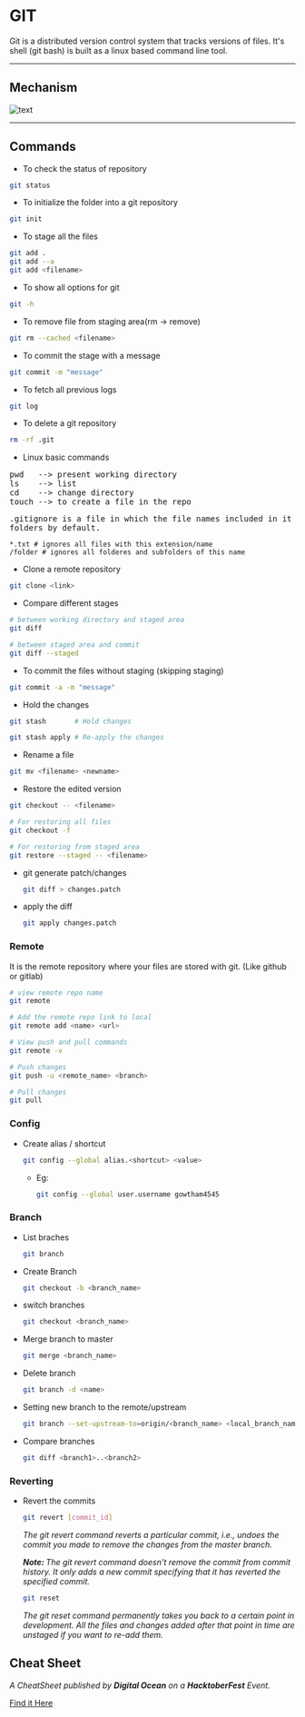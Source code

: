 # GIT

Git is a distributed version control system that tracks versions of files. It's shell (git bash) is built as a linux based command line tool.

----------------------------------

## Mechanism

![text](https://phoenixnap.com/kb/wp-content/uploads/2021/09/git-workflow.png)

----------------------------------

## Commands

+ To check the status of repository

```bash
git status
```

+ To initialize the folder into a git repository

```bash
git init
```

+ To stage all the files

```bash
git add .
git add --a
git add <filename>
```

+ To show all options for git

```bash
git -h
```

+ To remove file from staging area(rm -> remove)

```bash
git rm --cached <filename>
```

+ To commit the stage with a message

```bash
git commit -m "message"
```

+ To fetch all previous logs

```bash
git log
```

+ To delete a git repository

```bash
rm -rf .git
```

+ Linux basic commands

<pre>
pwd   --> present working directory
ls    --> list
cd    --> change directory
touch --> to create a file in the repo
</pre>

<pre>
.gitignore is a file in which the file names included in it get ignored by git. It ignores blank
folders by default.
</pre>

```gitignore
*.txt # ignores all files with this extension/name
/folder # ignores all folderes and subfolders of this name
```

+ Clone a remote repository

```bash
git clone <link>
```

+ Compare different stages

```bash
# between working directory and staged area
git diff 

# between staged area and commit
git diff --staged
```

+ To commit the files without staging (skipping staging)

```bash
git commit -a -m "message"
```

+ Hold the changes

```bash
git stash       # Hold changes

git stash apply # Re-apply the changes
```

+ Rename a file

```bash
git mv <filename> <newname>
```

+ Restore the edited version

```bash
git checkout -- <filename>

# For restoring all files
git checkout -f

# For restoring from staged area
git restore --staged -- <filename>
```

+ git generate patch/changes

    ```bash
    git diff > changes.patch
    ```

+ apply the diff

    ```bash
    git apply changes.patch
    ```

### Remote

It is the remote repository where your files are stored with git. (Like github or gitlab)

```bash
# view remote repo name
git remote

# Add the remote repo link to local
git remote add <name> <url>

# View push and pull commands
git remote -v

# Push changes
git push -u <remote_name> <branch>

# Pull changes
git pull
```

### Config

+ Create alias / shortcut

    ```bash
    git config --global alias.<shortcut> <value>
    ```

  + Eg:

    ```bash
    git config --global user.username gowtham4545
    ```

### Branch

+ List braches

    ```bash
    git branch
    ```

+ Create Branch

    ```bash
    git checkout -b <branch_name>
    ```

+ switch branches

    ```bash
    git checkout <branch_name>
    ```

+ Merge branch to master

    ```bash
    git merge <branch_name>
    ```

+ Delete branch

    ```bash
    git branch -d <name>
    ```

+ Setting new branch to the remote/upstream

    ```bash
    git branch --set-upstream-to=origin/<branch_name> <local_branch_name>
    ```

+ Compare branches

    ```bash
    git diff <branch1>..<branch2>
    ```

### Reverting

+ Revert the commits

    ```bash
    git revert [commit_id]
    ```

    <i>The git revert command reverts a particular commit, i.e., undoes the commit you made to remove the changes from the master branch.

    <b>Note: </b>The git revert command doesn't remove the commit from commit history. It only adds a new commit specifying that it has reverted the specified commit.</i>

    ```bash
    git reset
    ```

    *The git reset command permanently takes you back to a certain point in development. All the files and changes added after that point in time are unstaged if you want to re-add them.*

## Cheat Sheet

*A CheatSheet published by **Digital Ocean** on a **HacktoberFest** Event.*

[Find it Here](./GitCheatSheet.pdf)
